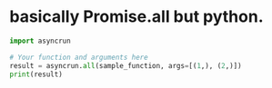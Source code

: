 # basically Promise.all but python.

```python
import asyncrun

# Your function and arguments here
result = asyncrun.all(sample_function, args=[(1,), (2,)])
print(result)
```
